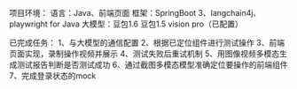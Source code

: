 项目环境：
语言：Java、前端页面
框架：SpringBoot 3、langchain4j、playwright for Java
大模型：豆包1.6  豆包1.5 vision pro（已配置）

已完成任务：
1、与大模型的通信配置
2、根据已定位组件进行测试操作
3、前端页面实现，录制操作视频并展示
4、测试失败后重试机制
5、用图像视频多模态生成测试报告判断是否测试成功
6、通过截图多模态模型准确定位要操作的前端组件
7、完成登录状态的mock
